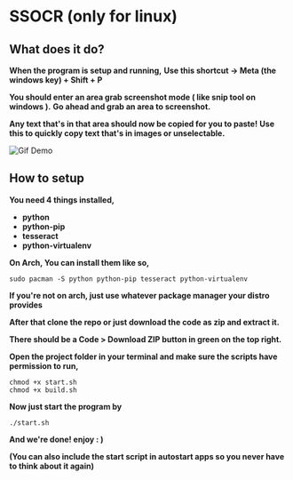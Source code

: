 # SSOCR (only for linux)

## What does it do?

**When the program is setup and running,**
**Use this shortcut -> Meta (the windows key) + Shift + P**

**You should enter an area grab screenshot mode ( like snip tool on windows ).**
**Go ahead and grab an area to screenshot.**

**Any text that's in that area should now be copied for you to paste!**
**Use this to quickly copy text that's in images or unselectable.**

![Gif Demo](https://imgur.com/a/Ue8le69)

## How to setup

**You need 4 things installed,**
- **python**
- **python-pip**
- **tesseract**
- **python-virtualenv**

**On Arch, You can install them like so,**
```
sudo pacman -S python python-pip tesseract python-virtualenv
```

**If you're not on arch, just use whatever package manager your distro provides**

**After that clone the repo or just download the code as zip and extract it.**

**There should be a Code > Download ZIP button in green on the top right.**

**Open the project folder in your terminal and make sure the scripts have permission to run,**
```
chmod +x start.sh
chmod +x build.sh
```

**Now just start the program by**
```
./start.sh
```

**And we're done! enjoy : )**

**(You can also include the start script in autostart apps so you never have to think about it again)**
